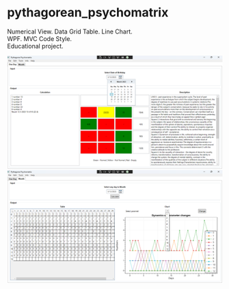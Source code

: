# pythagorean_psychomatrix
Numerical View. Data Grid Table. Line Chart. \
WPF. MVC Code Style. \
Educational project. 

![screenshot](https://github.com/altirtix/pythagorean_psychomatrix/blob/main/screenshot1.png)
![screenshot](https://github.com/altirtix/pythagorean_psychomatrix/blob/main/screenshot2.png)
